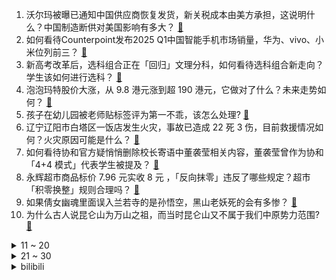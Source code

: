 1. 沃尔玛被曝已通知中国供应商恢复发货，新关税成本由美方承担，这说明什么？中国制造断供对美国影响有多大？ [:link:](https://www.zhihu.com/question/1900602634513114170)
2. 如何看待Counterpoint发布2025 Q1中国智能手机市场销量，华为、vivo、小米位列前三？ [:link:](https://www.zhihu.com/question/1900169135138276857)
3. 新高考改革后，选科组合正在「回归」文理分科，如何看待选科组合新走向？学生该如何进行选科？ [:link:](https://www.zhihu.com/question/1898328575725266326)
4. 泡泡玛特股价大涨，从 9.8 港元涨到超 190 港元，它做对了什么？未来走势如何？ [:link:](https://www.zhihu.com/question/1900519337141433704)
5. 孩子在幼儿园被老师贴标签评为第一不乖，该怎么处理? [:link:](https://www.zhihu.com/question/657794685)
6. 辽宁辽阳市白塔区一饭店发生火灾，事故已造成 22 死 3 伤，目前救援情况如何？火灾原因可能是什么？ [:link:](https://www.zhihu.com/question/1900590222984570724)
7. 如何看待协和官方疑悄悄删除校长寄语中董袭莹相关内容，董袭莹曾作为协和「4+4 模式」代表学生被提及？ [:link:](https://www.zhihu.com/question/1900632073909265578)
8. 永辉超市商品标价 7.96 元实收 8 元 ，「反向抹零」违反了哪些规定？超市「积零换整」规则合理吗？ [:link:](https://www.zhihu.com/question/1900204405258711155)
9. 如果倩女幽魂里面误入兰若寺的是孙悟空，黑山老妖死的会有多惨？ [:link:](https://www.zhihu.com/question/1892175622329070496)
10. 为什么古人说昆仑山为万山之祖，而当时昆仑山又不属于我们中原势力范围? [:link:](https://www.zhihu.com/question/529272284)
<details>
<summary>11 ~ 20</summary>

11. 美国的蓝领收入比某些白领要高，为什么大家不全部去做蓝领？ [:link:](https://www.zhihu.com/question/12651469462)
12. 中日友好医院肖飞婚外情对象董袭莹，在知网已搜不到其论文 ，具体情况如何？ [:link:](https://www.zhihu.com/question/1900520509860438175)
13. 如何评价 2025 年 4 月米哈游《崩坏：星穹铁道》演唱会 CM 动画「拍摄进行中」? [:link:](https://www.zhihu.com/question/1900615691951904300)
14. 如何评价《崩坏：星穹铁道》新活动「星芒启明」？ [:link:](https://www.zhihu.com/question/1900166985851052270)
15. 如果有一条法律99％的人违反了，只有1％的人没有违反，那么应当处罚谁？ [:link:](https://www.zhihu.com/question/1897472190280073737)
16. 国足原主教练李铁案二审宣判「驳回上诉，维持原判」，李铁获刑二十年，对中国足球和整个体坛有何警示意义？ [:link:](https://www.zhihu.com/question/1900620416436933578)
17. 为什么法律不允许城镇居民购买农村宅基地呢？ [:link:](https://www.zhihu.com/question/13524300130)
18. 超市、物业、足疗店纷纷开启胖东来经营「模仿秀」，胖东来模式适合所有企业吗？所谓的「学习」究竟该学什么？ [:link:](https://www.zhihu.com/question/1900543398072522246)
19. 24-25赛季欧冠半决赛首回合阿森纳0-1不敌巴黎圣日耳曼，如何评价本场比赛双方的表现？ [:link:](https://www.zhihu.com/question/1900756306937250670)
20. 中国电影应该采取分级制度吗？ [:link:](https://www.zhihu.com/question/1891076236291318840)
</details>
<details>
<summary>21 ~ 30</summary>

21. 看到被裁员的同学领了大礼包，可以出国旅游一段时间再找下家，还能涨薪，感觉很眼馋，该怎么调整自己呢？ [:link:](https://www.zhihu.com/question/1899513047774627533)
22. 由于老油条同事故意把事情搞砸，领导就要把事情分配给我做，怎么推出去？ [:link:](https://www.zhihu.com/question/1900502007531414304)
23. 美国的 BBQ 和中国的烧烤有什么本质上的区别？ [:link:](https://www.zhihu.com/question/24205605)
24. 有什么你先想好的创意，后来发现其实早就有人发明出来了？ [:link:](https://www.zhihu.com/question/307464793)
25. 我们如何培养对他人的「多维度」的理解能力，以减少「光环效应」带来的误解？ [:link:](https://www.zhihu.com/question/1891970490647675387)
26. 如何评价游戏33号远征队的战斗系统，在RPG基础上加入动作元素后，它会让你感到眼前一亮还是失望受挫？ [:link:](https://www.zhihu.com/question/1898693411491550735)
27. 《DOTA》如果没任何技能，但有12个物品栏的英雄，强吗？ [:link:](https://www.zhihu.com/question/1896230746877841624)
28. 中国大型水陆两栖飞机「鲲龙」AG600 历经十二年攻坚终「取证」，可用于灭火及救援，具有哪些意义？ [:link:](https://www.zhihu.com/question/1897235336293225701)
29. 为啥我总感觉有些科学家说宇宙年龄是一百多亿年的论断有点无法让人信服？ [:link:](https://www.zhihu.com/question/1899625770072127338)
30. 最近新问世的重组 Ⅳ 型胶原蛋白是什么来头？对护肤界会带来怎样的影响？ [:link:](https://www.zhihu.com/question/1899112143825146527)
</details><details>
<summary>bilibili</summary>

</details>